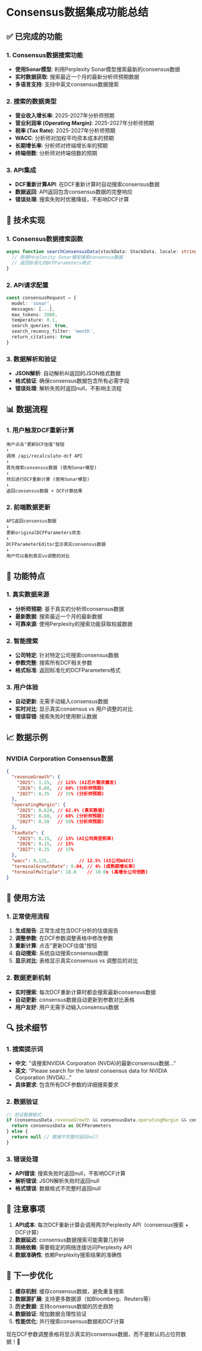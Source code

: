 # Consensus数据集成功能总结

## ✅ 已完成的功能

### 1. Consensus数据搜索功能
- **使用Sonar模型**: 利用Perplexity Sonar模型搜索最新的consensus数据
- **实时数据获取**: 搜索最近一个月的最新分析师预期数据
- **多语言支持**: 支持中英文consensus数据搜索

### 2. 搜索的数据类型
- **营业收入增长率**: 2025-2027年分析师预期
- **营业利润率 (Operating Margin)**: 2025-2027年分析师预期
- **税率 (Tax Rate)**: 2025-2027年分析师预期
- **WACC**: 分析师对加权平均资本成本的预期
- **长期增长率**: 分析师对终端增长率的预期
- **终端倍数**: 分析师对终端倍数的预期

### 3. API集成
- **DCF重新计算API**: 在DCF重新计算时自动搜索consensus数据
- **数据返回**: API返回包含consensus数据的完整响应
- **错误处理**: 搜索失败时优雅降级，不影响DCF计算

## 🔧 技术实现

### 1. Consensus数据搜索函数
```typescript
async function searchConsensusData(stockData: StockData, locale: string): Promise<DCFParameters | null> {
  // 使用Perplexity Sonar模型搜索consensus数据
  // 返回标准化的DCFParameters格式
}
```

### 2. API请求配置
```typescript
const consensusRequest = {
  model: 'sonar',
  messages: [...],
  max_tokens: 2000,
  temperature: 0.1,
  search_queries: true,
  search_recency_filter: 'month',
  return_citations: true
}
```

### 3. 数据解析和验证
- **JSON解析**: 自动解析AI返回的JSON格式数据
- **格式验证**: 确保consensus数据包含所有必需字段
- **错误处理**: 解析失败时返回null，不影响主流程

## 📊 数据流程

### 1. 用户触发DCF重新计算
```
用户点击"更新DCF估值"按钮
↓
调用 /api/recalculate-dcf API
↓
首先搜索consensus数据 (使用Sonar模型)
↓
然后进行DCF重新计算 (使用Sonar模型)
↓
返回consensus数据 + DCF计算结果
```

### 2. 前端数据更新
```
API返回consensus数据
↓
更新originalDCFParameters状态
↓
DCFParameterEditor显示真实consensus数据
↓
用户可以看到真实vs调整的对比
```

## 🎯 功能特点

### 1. 真实数据来源
- **分析师预期**: 基于真实的分析师consensus数据
- **最新数据**: 搜索最近一个月的最新数据
- **可靠来源**: 使用Perplexity的搜索功能获取权威数据

### 2. 智能搜索
- **公司特定**: 针对特定公司搜索consensus数据
- **参数完整**: 搜索所有DCF相关参数
- **格式标准**: 返回标准化的DCFParameters格式

### 3. 用户体验
- **自动更新**: 无需手动输入consensus数据
- **实时对比**: 显示真实consensus vs 用户调整的对比
- **错误容错**: 搜索失败时使用默认数据

## 📈 数据示例

### NVIDIA Corporation Consensus数据
```json
{
  "revenueGrowth": {
    "2025": 1.25,  // 125% (AI芯片需求爆发)
    "2026": 0.60,  // 60% (分析师预期)
    "2027": 0.35   // 35% (分析师预期)
  },
  "operatingMargin": {
    "2025": 0.624, // 62.4% (真实数据)
    "2026": 0.60,  // 60% (分析师预期)
    "2027": 0.58   // 58% (分析师预期)
  },
  "taxRate": {
    "2025": 0.15,  // 15% (AI公司典型税率)
    "2026": 0.15,  // 15%
    "2027": 0.15   // 15%
  },
  "wacc": 0.125,           // 12.5% (AI公司WACC)
  "terminalGrowthRate": 0.04, // 4% (成熟期增长率)
  "terminalMultiple": 18.0    // 18.0x (高增长公司倍数)
}
```

## 🚀 使用方法

### 1. 正常使用流程
1. **生成报告**: 正常生成包含DCF分析的估值报告
2. **调整参数**: 在DCF参数调整表格中修改参数
3. **重新计算**: 点击"更新DCF估值"按钮
4. **自动搜索**: 系统自动搜索consensus数据
5. **显示对比**: 表格显示真实consensus vs 调整后的对比

### 2. 数据更新机制
- **实时搜索**: 每次DCF重新计算时都会搜索最新consensus数据
- **自动更新**: consensus数据自动更新到参数对比表格
- **用户友好**: 用户无需手动输入consensus数据

## 🔍 技术细节

### 1. 搜索提示词
- **中文**: "请搜索NVIDIA Corporation (NVDA)的最新consensus数据..."
- **英文**: "Please search for the latest consensus data for NVIDIA Corporation (NVDA)..."
- **具体要求**: 包含所有DCF参数的详细搜索要求

### 2. 数据验证
```typescript
// 验证数据格式
if (consensusData.revenueGrowth && consensusData.operatingMargin && consensusData.taxRate) {
  return consensusData as DCFParameters
} else {
  return null // 数据不完整时返回null
}
```

### 3. 错误处理
- **API错误**: 搜索失败时返回null，不影响DCF计算
- **解析错误**: JSON解析失败时返回null
- **格式错误**: 数据格式不完整时返回null

## 📝 注意事项

1. **API成本**: 每次DCF重新计算会调用两次Perplexity API（consensus搜索 + DCF计算）
2. **数据延迟**: consensus数据搜索可能需要几秒钟
3. **网络依赖**: 需要稳定的网络连接访问Perplexity API
4. **数据准确性**: 依赖Perplexity搜索结果的准确性

## 🎯 下一步优化

1. **缓存机制**: 缓存consensus数据，避免重复搜索
2. **数据源扩展**: 支持更多数据源（如Bloomberg、Reuters等）
3. **历史数据**: 支持consensus数据的历史趋势
4. **数据验证**: 增加数据合理性验证
5. **性能优化**: 并行搜索consensus数据和DCF计算

现在DCF参数调整表格将显示真实的consensus数据，而不是默认的占位符数据！🎉
